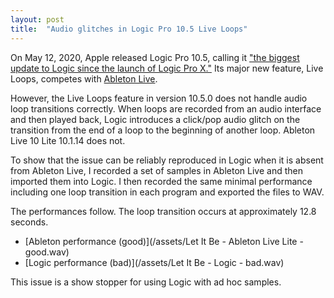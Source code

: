 ```yaml
---
layout: post
title:  "Audio glitches in Logic Pro 10.5 Live Loops"
---
```


On May 12, 2020, Apple released Logic Pro 10.5, calling it ["the biggest update
to Logic since the launch of Logic Pro X."](https://www.apple.com/newsroom/2020/05/apple-unveils-biggest-update-to-logic-since-the-launch-of-logic-pro-x/)
Its major new feature, Live Loops, competes with [Ableton
Live](https://www.ableton.com/en/live/).

However, the Live Loops feature in version 10.5.0 does not handle audio loop
transitions correctly.  When loops are recorded from an audio interface and
then played back, Logic introduces a click/pop audio glitch on the transition
from the end of a loop to the beginning of another loop.  Ableton Live 10 Lite
10.1.14 does not.

To show that the issue can be reliably reproduced in Logic when it is absent
from Ableton Live, I recorded a set of samples in Ableton Live and then
imported them into Logic.  I then recorded the same minimal performance
including one loop transition in each program and exported the files to WAV.

The performances follow.  The loop transition occurs at approximately 12.8
seconds.

* [Ableton performance (good)](/assets/Let It Be - Ableton Live Lite - good.wav)
* [Logic performance (bad)](/assets/Let It Be - Logic - bad.wav)

This issue is a show stopper for using Logic with ad hoc samples.
